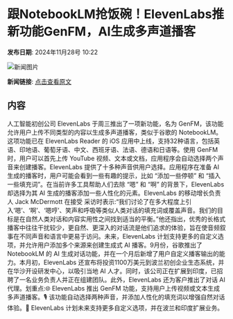 # 跟NotebookLM抢饭碗！ElevenLabs推新功能GenFM，AI生成多声道播客

**发布日期**: 2024年11月28号 10:22

![新闻图片](https://upload.chinaz.com/2024/1128/6386838614437420675225718.png)

**新闻链接**: [点击查看原文](https://www.aibase.com/zh/news/13547)

## 内容

人工智能初创公司 ElevenLabs 于周三推出了一项新功能，名为 GenFM，该功能允许用户上传不同类型的内容以生成多声道播客，类似于谷歌的 NotebookLM。这项功能已在 ElevenLabs Reader 的 iOS 应用中上线，支持32种语言，包括英语、印地语、葡萄牙语、中文、西班牙语、法语、德语和日语等。使用 GenFM 时，用户可以首先上传 YouTube 视频、文本或文档，应用程序会自动选择两个声音来创建播客。ElevenLabs 提供了十多种声音供用户选择。应用程序在准备 AI 生成的播客时，用户可能会看到一些有趣的提示，比如 “添加一些停顿” 和 “插入一些填充词”。在当前许多工具帮助人们去除 “嗯” 和 “啊” 的背景下，ElevenLabs 却选择为其 AI 生成的播客添加一些人性化的元素。ElevenLabs 的移动增长负责人 Jack McDermott 在接受 采访时表示:“我们讨论了在多大程度上引入‘嗯’、‘啊’、‘嗯哼’、笑声和呼吸等类似人类对话的填充词或覆盖声音。我们的目标是在自然人类对话和内容实用性之间找到适当的平衡。”他还指出，优秀的长格式播客中往往干扰较少，更自然、更深入的对话流是他们追求的体验，旨在使音频叙事在不同声音和语言中更易于访问。未来，ElevenLabs 计划支持更多的自定义选项，并允许用户添加多个来源来创建生成式 AI 播客。9月份，谷歌推出了 NotebookLM 的 AI 生成对话功能，并在一个月后新增了用户自定义播客输出的能力。本月初，ElevenLabs 还宣布将投资1100万美元到波兰初创企业生态系统，并在华沙开设研发中心，以吸引当地 AI 人才。同时，该公司正在扩展到印度，已招聘了一名业务负责人并正在组建团队。此外，ElevenLabs 还为客户推出了对话 AI 代理。划重点:🌐 ElevenLabs 推出 GenFM 功能，支持用户上传视频或文本生成多声道播客。🎙️ 该功能自动选择两种声音，并添加人性化的填充词以增强自然对话体验。🚀 ElevenLabs 计划未来支持更多自定义选项，并在波兰和印度扩展业务。
